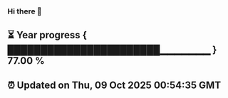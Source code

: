 ### Hi there 👋
⏳ Year progress { ███████████████████████▁▁▁▁▁▁▁ } 77.00 %
---
⏰ Updated on Thu, 09 Oct 2025 00:54:35 GMT
---
